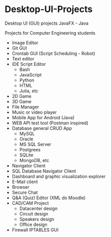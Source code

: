 # Desktop-UI-Projects
Desktop UI (GUI) projects JavaFX - Java

Projects for Computer Engineering students

- Image Editor
- Git GUI
- Crontab GUI (Script Scheduling -  Robot)
- Text editor
- IDE Script Editor
    - Bash
    - JavaScript
    - Python
    - HTML
    - Julia, etc
- 2D Game
- 3D Game
- File Manager
- Music or video player
- Mobile App for Android (Java)
- WEB API test tool (Postman inspired)
- Database general CRUD App
    - MySQL
    - Oracle
    - MS SQL Server
    - Postgrees
    - SQLite
    - MongoDB, etc
- Navigator Client
- SQL Database Navigator Client
- Dashboard and graphic visualization explorer
- E-Mail client
- Browser
- Secure Chat
- Q&A (Quiz) Editor (XML do Moodle)
- CAD/CAM Project
    - Datacenter design
    - Circuit design
    - Speakers design
    - Office design
 - Firewall IPTABLES GUI

